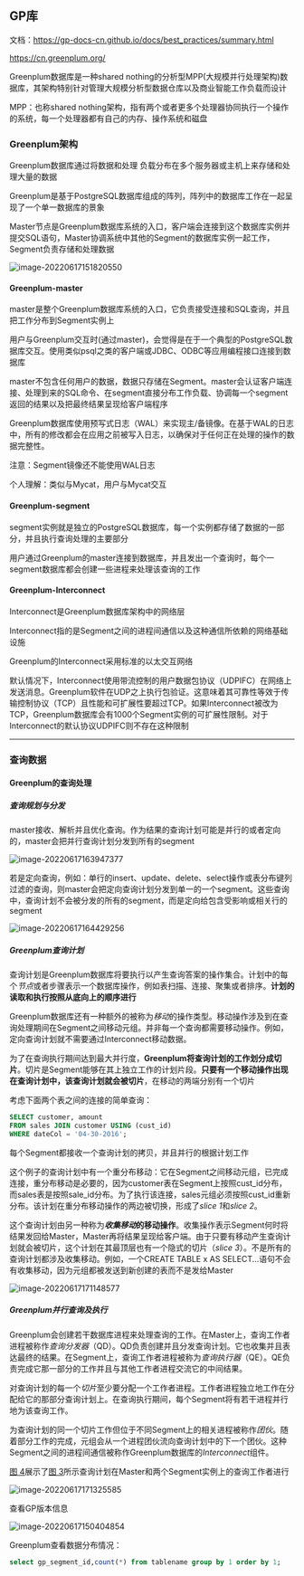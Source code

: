## GP库

文档：https://gp-docs-cn.github.io/docs/best_practices/summary.html

https://cn.greenplum.org/

Greenplum数据库是一种shared nothing的分析型MPP(大规模并行处理架构)数据库，其架构特别针对管理大规模分析型数据仓库以及商业智能工作负载而设计

MPP：也称shared nothing架构，指有两个或者更多个处理器协同执行一个操作的系统，每一个处理器都有自己的内存、操作系统和磁盘

### Greenplum架构

Greenplum数据库通过将数据和处理 负载分布在多个服务器或主机上来存储和处理大量的数据

Greenplum是基于PostgreSQL数据库组成的阵列，阵列中的数据库工作在一起呈现了一个单一数据库的景象

Master节点是Greenplum数据库系统的入口，客户端会连接到这个数据库实例并提交SQL语句，Master协调系统中其他的Segment的数据库实例一起工作，Segment负责存储和处理数据

![image-20220617151820550](https://pic-typora-qc.oss-cn-chengdu.aliyuncs.com/pg_gp_base_img/202206171518218.png)



#### Greenplum-master

master是整个Greenplum数据库系统的入口，它负责接受连接和SQL查询，并且把工作分布到Segment实例上

用户与Greenplum交互时(通过master)，会觉得是在于一个典型的PostgreSQL数据库交互。使用类似psql之类的客户端或JDBC、ODBC等应用编程接口连接到数据库

master不包含任何用户的数据，数据只存储在Segment。master会认证客户端连接、处理到来的SQL命令、在segment直接分布工作负载、协调每一个segment返回的结果以及把最终结果呈现给客户端程序

Greenplum数据库使用预写式日志（WAL）来实现主/备镜像。在基于WAL的日志中，所有的修改都会在应用之前被写入日志，以确保对于任何正在处理的操作的数据完整性。

注意：Segment镜像还不能使用WAL日志

个人理解：类似与Mycat，用户与Mycat交互

#### Greenplum-segment

segment实例就是独立的PostgreSQL数据库，每一个实例都存储了数据的一部分，并且执行查询处理的主要部分

用户通过Greenplum的master连接到数据库，并且发出一个查询时，每个一segment数据库都会创建一些进程来处理该查询的工作

#### Greenplum-Interconnect

Interconnect是Greenplum数据库架构中的网络层

Interconnect指的是Segment之间的进程间通信以及这种通信所依赖的网络基础设施

Greenplum的Interconnect采用标准的以太交互网络

默认情况下，Interconnect使用带流控制的用户数据包协议（UDPIFC）在网络上发送消息。Greenplum软件在UDP之上执行包验证。这意味着其可靠性等效于传输控制协议（TCP）且性能和可扩展性要超过TCP。如果Interconnect被改为TCP，Greenplum数据库会有1000个Segment实例的可扩展性限制。对于Interconnect的默认协议UDPIFC则不存在这种限制



---

### 查询数据

#### Greenplum的查询处理

##### 查询规划与分发

master接收、解析并且优化查询。作为结果的查询计划可能是并行的或者定向的，master会把并行查询计划分发到所有的segment

![image-20220617163947377](https://pic-typora-qc.oss-cn-chengdu.aliyuncs.com/pg_gp_base_img/202206171639111.png)



若是定向查询，例如：单行的insert、update、delete、select操作或表分布键列过滤的查询，则master会把定向查询计划分发到单一的一个segment。这些查询中，查询计划不会被分发的所有的segment，而是定向给包含受影响或相关行的segment

![image-20220617164429256](https://pic-typora-qc.oss-cn-chengdu.aliyuncs.com/pg_gp_base_img/202206171644862.png)



##### Greenplum查询计划

查询计划是Greenplum数据库将要执行以产生查询答案的操作集合。计划中的每个*节点*或者步骤表示一个数据库操作，例如表扫描、连接、聚集或者排序。**计划的读取和执行按照从底向上的顺序进行**

Greenplum数据库还有一种额外的被称为*移动*的操作类型。移动操作涉及到在查询处理期间在Segment之间移动元组。并非每一个查询都需要移动操作。例如，定向查询计划就不需要通过Interconnect移动数据。

为了在查询执行期间达到最大并行度，**Greenplum将查询计划的工作划分成切片**。切片是Segment能够在其上独立工作的计划片段。**只要有一个移动操作出现在查询计划中，该查询计划就会被切片**，在移动的两端分别有一个切片

考虑下面两个表之间的连接的简单查询：

~~~sql
SELECT customer, amount
FROM sales JOIN customer USING (cust_id)
WHERE dateCol = '04-30-2016';
~~~

每个Segment都接收一个查询计划的拷贝，并且并行的根据计划工作

这个例子的查询计划中有一个重分布移动：它在Segment之间移动元组，已完成连接，重分布移动是必要的，因为customer表在Segment上按照cust_id分布，而sales表是按照sale_id分布。为了执行该连接，sales元组必须按照cust_id重新分布。该计划在重分布移动操作的两边被切换，形成了*slice 1*和*slice 2*。

这个查询计划由另一种称为***收集移动*的移动操作**。收集操作表示Segment何时将结果发回给Master，Master再将结果呈现给客户端。由于只要有移动产生查询计划就会被切片，这个计划在其最顶层也有一个隐式的切片（*slice 3*）。不是所有的查询计划都涉及收集移动。例如，一个CREATE TABLE x AS SELECT...语句不会有收集移动，因为元组都被发送到新创建的表而不是发给Master

![image-20220617171148577](https://pic-typora-qc.oss-cn-chengdu.aliyuncs.com/pg_gp_base_img/202206171711860.png)

##### Greenplum并行查询及执行

Greenplum会创建若干数据库进程来处理查询的工作。在Master上，查询工作者进程被称作*查询分发器*（QD）。QD负责创建并且分发查询计划。它也收集并且表达最终的结果。在Segment上，查询工作者进程被称为*查询执行器*（QE）。QE负责完成它那一部分的工作并且与其他工作者进程交流它的中间结果。

对查询计划的每一个*切片*至少要分配一个工作者进程。工作者进程独立地工作在分配给它的那部分查询计划上。在查询执行期间，每个Segment将有若干进程并行地为该查询工作。

为查询计划的同一个切片工作但位于不同Segment上的相关进程被称作*团伙*。随着部分工作的完成，元组会从一个进程团伙流向查询计划中的下一个团伙。这种Segment之间的进程间通信被称作Greenplum数据库的*Interconnect*组件。

[图 4](http://docs-cn.greenplum.org/v5/admin_guide/query/topics/parallel-proc.html#topic4__iy141495)展示了[图 3](http://docs-cn.greenplum.org/v5/admin_guide/query/topics/parallel-proc.html#topic3__iy140224)所示查询计划在Master和两个Segment实例上的查询工作者进行

![image-20220617171325585](https://pic-typora-qc.oss-cn-chengdu.aliyuncs.com/pg_gp_base_img/202206171713725.png)



查看GP版本信息

![image-20220617150404854](https://pic-typora-qc.oss-cn-chengdu.aliyuncs.com/pg_gp_base_img/202206171506183.png)

Greenplum查看数据分布情况：

~~~sql
select gp_segment_id,count(*) from tablename group by 1 order by 1;
~~~



